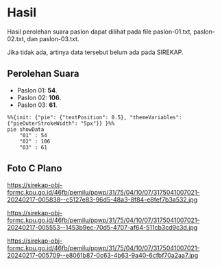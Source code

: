 # Hasil

Hasil perolehan suara paslon dapat dilihat pada file paslon-01.txt, paslon-02.txt, dan paslon-03.txt.

Jika tidak ada, artinya data tersebut belum ada pada SIREKAP.

## Perolehan Suara

 * Paslon 01: **54**.
 * Paslon 02: **106**.
 * Paslon 03: **61**.

```mermaid
%%{init: {"pie": {"textPosition": 0.5}, "themeVariables": {"pieOuterStrokeWidth": "5px"}} }%%
pie showData
    "01" : 54
    "02" : 106
    "03" : 61
```
## Foto C Plano

https://sirekap-obj-formc.kpu.go.id/46fb/pemilu/ppwp/31/75/04/10/07/3175041007021-20240217-005838--c5127e83-96d5-48a3-8f84-e8fef7b3a532.jpg

https://sirekap-obj-formc.kpu.go.id/46fb/pemilu/ppwp/31/75/04/10/07/3175041007021-20240217-005553--1453b9ec-70d5-4707-af64-511cb3cd9c3d.jpg

https://sirekap-obj-formc.kpu.go.id/46fb/pemilu/ppwp/31/75/04/10/07/3175041007021-20240217-005709--e8061b87-0c63-4b63-9a40-6cfbf70a2aa7.jpg
